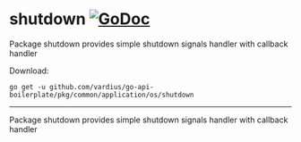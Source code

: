 # shutdown [![GoDoc](https://godoc.org/github.com/vardius/go-api-boilerplate/pkg/common/application/os/shutdown?status.svg)](https://godoc.org/github.com/vardius/go-api-boilerplate/pkg/common/application/os/shutdown)
Package shutdown provides simple shutdown signals handler with callback handler

Download:
```shell
go get -u github.com/vardius/go-api-boilerplate/pkg/common/application/os/shutdown
```

* * *
Package shutdown provides simple shutdown signals handler with callback handler
